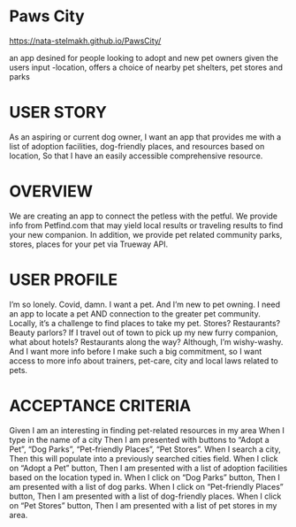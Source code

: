 # Paws City

https://nata-stelmakh.github.io/PawsCity/

an app desined for people looking to adopt and new pet owners
given the users input -location, offers a choice of nearby pet shelters, pet stores and parks

# USER STORY

As an aspiring or current dog owner,
I want an app that provides me with a list of adoption facilities, dog-friendly places, and resources based on location,
So that I have an easily accessible comprehensive resource.

# OVERVIEW

We are creating an app to connect the petless with the petful. We provide info from Petfind.com that may yield local results or traveling results to find your new companion. In addition, we provide pet related community parks, stores, places for your pet via Trueway API.

# USER PROFILE

I’m so lonely. Covid, damn. I want a pet. And I’m new to pet owning. I need an app to locate a pet AND connection to the greater pet community.
Locally, it’s a challenge to find places to take my pet. Stores? Restaurants? Beauty parlors?
If I travel out of town to pick up my new furry companion, what about hotels? Restaurants along the way?
Although, I’m wishy-washy. And I want more info before I make such a big commitment, so I want access to more info about trainers, pet-care, city and local laws related to pets.

# ACCEPTANCE CRITERIA

Given I am an interesting in finding pet-related resources in my area
When I type in the name of a city
Then I am presented with buttons to “Adopt a Pet”, “Dog Parks”, “Pet-friendly Places”, “Pet Stores”.
When I search a city,
Then this will populate into a previously searched cities field.
When I click on “Adopt a Pet” button,
Then I am presented with a list of adoption facilities based on the location typed in.
When I click on “Dog Parks” button,
Then I am presented with a list of dog parks.
When I click on “Pet-friendly Places” button,
Then I am presented with a list of dog-friendly places.
When I click on “Pet Stores” button,
Then I am presented with a list of pet stores in my area.
